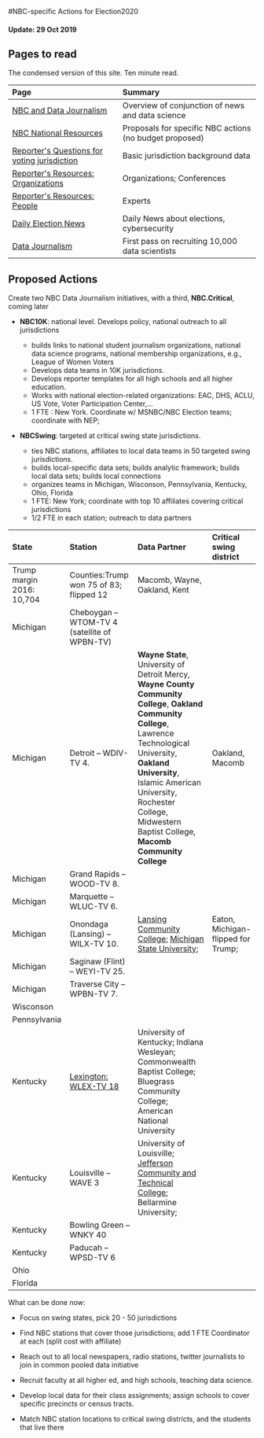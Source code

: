 #NBC-specific Actions for Election2020
#### Update: 29 Oct 2019
## Pages to read
The condensed version of this site.  Ten minute read.

Page | Summary
:--- | :---
[NBC and Data Journalism](../intro.html) |  Overview of conjunction of news and data science
[NBC National Resources](../journalism/nbcactions.html)|Proposals for specific NBC actions (no budget proposed)
[Reporter's Questions for voting jurisdiction](../journalism/questions.html)| Basic jurisdiction background data
[Reporter's Resources: Organizations](../resources/organizations.html)| Organizations; Conferences
[Reporter's Resources: People](../resources/people.html)|Experts
[Daily Election News](../journalism/electionnews.html)|Daily News about elections, cybersecurity
[Data Journalism](../journalism/datajournalism.html)|First pass on recruiting 10,000 data scientists

## Proposed Actions

Create two NBC Data Journalism initiatives, with a third, **NBC.Critical**, coming later

- **NBC10K**: national level.  Develops policy, national outreach to all jurisdictions
  - builds links to national student journalism organizations, national data science programs, national membership organizations, e.g., League of Women Voters
  - Develops data teams in 10K jurisdictions.
  - Develops reporter templates for all high schools and all higher education.
  - Works with national election-related organizations: EAC, DHS, ACLU, US Vote, Voter Participation Center,...
  - 1 FTE : New York. Coordinate w/ MSNBC/NBC Election teams; coordinate with NEP;


- **NBCSwing**: targeted at critical swing state jurisdictions.
  - ties NBC stations, affiliates to local data teams in 50 targeted swing jurisdictions.
  - builds local-specific data sets; builds analytic framework; builds local data sets; builds local connections
  - organizes teams in Michigan, Wisconson, Pennsylvania, Kentucky, Ohio, Florida
  - 1 FTE: New York; coordinate with top 10 affiliates covering critical jurisdictions
  - 1/2 FTE in each station; outreach to data partners

State | Station | Data Partner |Critical swing district
:--- | :--- |:--- |:---
Trump margin 2016:  10,704 | Counties:Trump won 75 of 83; flipped 12 |Macomb, Wayne, Oakland, Kent  |
Michigan | Cheboygan – WTOM-TV 4 (satellite of WPBN-TV)||
Michigan |Detroit – WDIV-TV 4.|**Wayne State**, University of Detroit Mercy, **Wayne County Community College**, **Oakland Community College**, Lawrence Technological University, **Oakland University**, Islamic American University, Rochester College, Midwestern Baptist College, **Macomb Community College**|Oakland, Macomb
Michigan |Grand Rapids – WOOD-TV 8.||
Michigan| Marquette – WLUC-TV 6.||
Michigan |Onondaga (Lansing) – WILX-TV 10.|[Lansing Community College](https://en.wikipedia.org/wiki/Lansing_Community_College); [Michigan State University](https://en.wikipedia.org/wiki/Michigan_State_University); |Eaton, Michigan-flipped for Trump;
Michigan|Saginaw (Flint) – WEYI-TV 25.||
Michigan|Traverse City – WPBN-TV 7.  ||
Wisconson  |   ||
Pennsylvania  |   ||
Kentucky  |[Lexington: WLEX-TV 18](https://www.lex18.com/)   |  University of Kentucky; Indiana Wesleyan; Commonwealth Baptist College; Bluegrass Community College; American National University|
Kentucky  | Louisville – WAVE 3  |University of Louisville; [Jefferson Community and Technical College](https://en.wikipedia.org/wiki/Jefferson_Community_and_Technical_College); Bellarmine University;|
Kentucky  | Bowling Green – WNKY 40  ||
Kentucky  | Paducah – WPSD-TV 6  ||
Ohio  |   ||
Florida  |   ||

 What can be done now:
- Focus on swing states, pick 20 - 50 jurisdictions
- Find NBC stations that cover those jurisdictions; add 1 FTE Coordinator at each (split cost with affiliate)
- Reach out to all local newspapers, radio stations, twitter journalists to join in common pooled data initiative
- Recruit faculty at all higher ed, and high schools, teaching data science.
- Develop local data for their class assignments; assign schools to cover specific precincts or census tracts.

- Match NBC station locations to critical swing districts, and the students that live there
